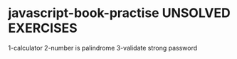 # javascript-book-practise UNSOLVED EXERCISES

1-calculator
2-number is palindrome
3-validate strong password
